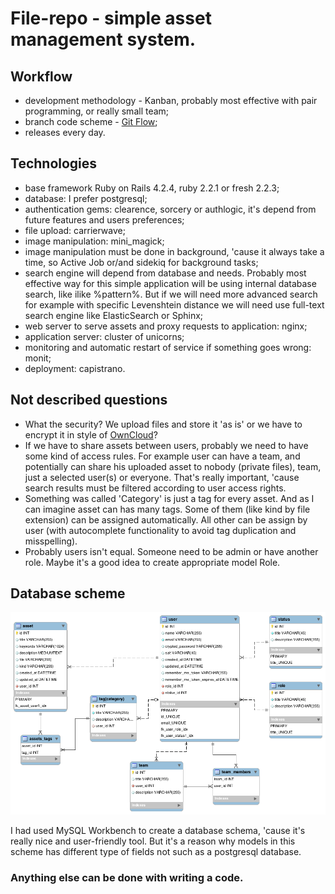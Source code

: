 # File-repo - simple asset management system.

## Workflow

* development methodology - Kanban, probably most effective with pair programming, or really small team;
* branch code scheme - [Git Flow](http://nvie.com/posts/a-successful-git-branching-model/);
* releases every day.

## Technologies

* base framework Ruby on Rails 4.2.4, ruby 2.2.1 or fresh 2.2.3;
* database: I prefer postgresql;
* authentication gems: clearence, sorcery or authlogic, it's depend from future features and users preferences;
* file upload: carrierwave;
* image manipulation: mini_magick;
* image manipulation must be done in background, 'cause it always take a time, so Active Job or/and sidekiq
for background tasks;
* search engine will depend from database and needs. Probably most effective way for this simple application will be using
internal database search, like ilike %pattern%. But if we will need more advanced search for example with specific
Levenshtein distance we will need use full-text search engine like ElasticSearch or Sphinx;
* web server to serve assets and proxy requests to application: nginx;
* application server: cluster of unicorns;
* monitoring and automatic restart of service if something goes wrong: monit;
* deployment: capistrano.

## Not described questions

* What the security? We upload files and store it 'as is' or we have to encrypt it in style of [OwnCloud](https://owncloud.org/)?
* If we have to share assets between users, probably we need to have some kind of access rules. For example user can have a
team, and potentially can share his uploaded asset to nobody (private files), team, just a selected user(s) or everyone.
That's really important, 'cause search results must be filtered according to user access rights.
* Something was called 'Category' is just a tag for every asset. And as I can imagine asset can has many tags.
Some of them (like kind by file extension) can be assigned automatically. All other can be assign by user (with
autocomplete functionality to avoid tag duplication and misspelling).
* Probably users isn't equal. Someone need to be admin or have another role. Maybe it's a good idea to create appropriate model Role.

## Database scheme

[![Database scheme](https://raw.githubusercontent.com/sysadm/file-repo/master/assets/filerepo-scheme.png)](#dbscheme)

I had used MySQL Workbench to create a database schema, 'cause it's really nice and user-friendly tool.
But it's a reason why models in this scheme has different type of fields not such as a postgresql database.

### Anything else can be done with writing a code.